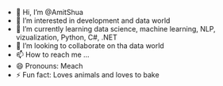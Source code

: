 - 👋 Hi, I’m @AmitShua
- 👀 I’m interested in development and data world
- 🌱 I’m currently learning data science, machine learning, NLP, vizualization, Python, C#, .NET
- 💞️ I’m looking to collaborate on tha data world
- 📫 How to reach me ...
- 😄 Pronouns: Meach
- ⚡ Fun fact:  Loves animals and loves to bake

<!---
AmitShua/AmitShua is a ✨ special ✨ repository because its `README.md` (this file) appears on your GitHub profile.
You can click the Preview link to take a look at your changes.
--->
